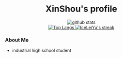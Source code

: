 <h1 align="center">XinShou's profile</h1>
<p align="center">
  <img alt="github stats" src="https://github-readme-stats.vercel.app/api/top-langs/?username=IceLeiYu&layout=compact&theme=radical">
  <br />
  <a href="https://github.com/DenverCoder1/github-readme-streak-stats">
    <img title="Top Langs" src="https://github-readme-stats.vercel.app/api/top-langs/?username=IceLeiYu&layout=compact&theme=react/>
  </a>
  <br />
  <a href="https://github.com/DenverCoder1/github-readme-streak-stats">
    <img title="🔥 Get streak stats for your profile at git.io/streak-stats" alt="IceLeiYu's streak" src="https://github-readme-stats.vercel.app/api?username=IceLeiYu&show_icons=true&theme=react"/>
  </a>
</p>


### About Me

- industrial high school student

<!---
This Readme is refer to Young's
-->
